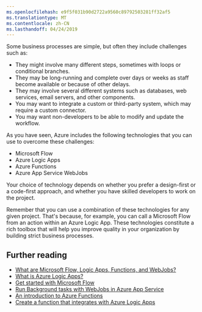 ```yaml
---
ms.openlocfilehash: e9f5f031b90d2722a9560c89792503281ff32af5
ms.translationtype: MT
ms.contentlocale: zh-CN
ms.lasthandoff: 04/24/2019
---
```

Some business processes are simple, but often they include challenges such as:

- They might involve many different steps, sometimes with loops or conditional branches.
- They may be long-running and complete over days or weeks as staff become available or because of other delays.
- They may involve several different systems such as databases, web services, email servers, and other components.
- You may want to integrate a custom or third-party system, which may require a custom connector.
- You may want non-developers to be able to modify and update the workflow.

As you have seen, Azure includes the following technologies that you can use to overcome these challenges:

- Microsoft Flow
- Azure Logic Apps
- Azure Functions
- Azure App Service WebJobs

Your choice of technology depends on whether you prefer a design-first or a code-first approach, and whether you have skilled developers to work on the project.

Remember that you can use a combination of these technologies for any given project. That's because, for example, you can call a Microsoft Flow from an action within an Azure Logic App. These technologies constitute a rich toolbox that will help you improve quality in your organization by building strict business processes.

## <a name="further-reading"></a>Further reading

- [What are Microsoft Flow, Logic Apps, Functions, and WebJobs?](https://docs.microsoft.com/azure/azure-functions/functions-compare-logic-apps-ms-flow-webjobs)
- [What is Azure Logic Apps?](https://docs.microsoft.com/azure/logic-apps/logic-apps-overview)
- [Get started with Microsoft Flow](https://docs.microsoft.com/flow/getting-started)
- [Run Background tasks with WebJobs in Azure App Service](https://docs.microsoft.com/azure/app-service/webjobs-create)
- [An introduction to Azure Functions](https://docs.microsoft.com/azure/azure-functions/functions-overview)
- [Create a function that integrates with Azure Logic Apps](https://docs.microsoft.com/azure/azure-functions/functions-twitter-email)
